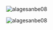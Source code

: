 <p><img align="center" src="https://github-readme-stats.vercel.app/api?username=alagesanbe08&show_icons=true&locale=en" alt="alagesanbe08" /></p>

<p><img align="center" src="https://github-readme-streak-stats.herokuapp.com/?user=alagesanbe08&" alt="alagesanbe08" /></p>

<!-- &nbsp; -->
